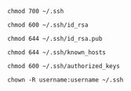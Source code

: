 ```
chmod 700 ~/.ssh
```

```
chmod 600 ~/.ssh/id_rsa
```

```
chmod 644 ~/.ssh/id_rsa.pub
```

```
chmod 644 ~/.ssh/known_hosts
```

```
chmod 600 ~/.ssh/authorized_keys
```

```
chown -R username:username ~/.ssh
```

